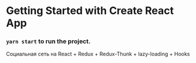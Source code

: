 # Getting Started with Create React App

### `yarn start` to run the project.

Социальная сеть на React + Redux + Redux-Thunk + lazy-loading + Hooks



